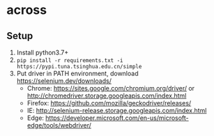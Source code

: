 # across

## Setup
1. Install python3.7+
2. `pip install -r requirements.txt -i https://pypi.tuna.tsinghua.edu.cn/simple`
3. Put driver in PATH environment, download https://selenium.dev/downloads/
   * Chrome: https://sites.google.com/chromium.org/driver/ or http://chromedriver.storage.googleapis.com/index.html
   * Firefox: https://github.com/mozilla/geckodriver/releases/
   * IE: http://selenium-release.storage.googleapis.com/index.html
   * Edge: https://developer.microsoft.com/en-us/microsoft-edge/tools/webdriver/
